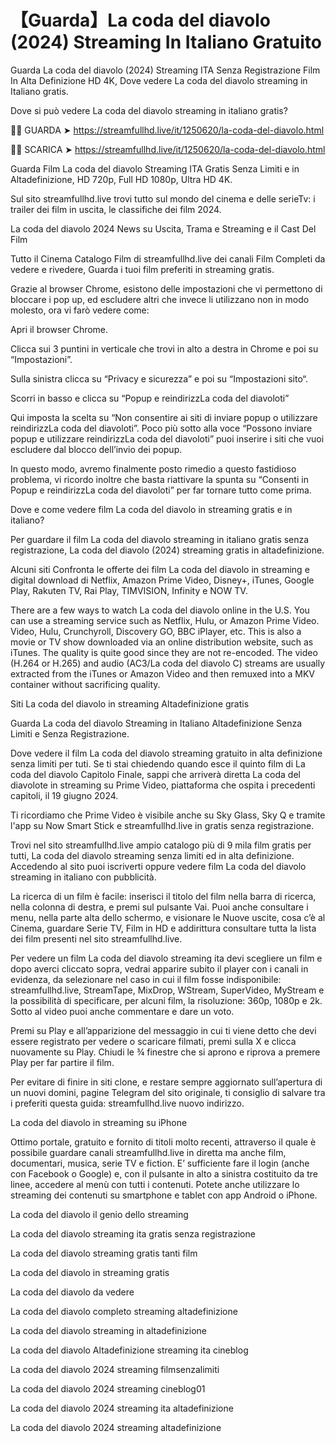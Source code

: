 # 【Guarda】La coda del diavolo (2024) Streaming In Italiano Gratuito

Guarda La coda del diavolo (2024) Streaming ITA Senza Registrazione Film In Alta Definizione HD 4K, Dove vedere La coda del diavolo streaming in Italiano gratis.

Dove si può vedere La coda del diavolo streaming in italiano gratis?

🔴🔴 GUARDA ➤ https://streamfullhd.live/it/1250620/la-coda-del-diavolo.html

🔴🔴 SCARICA ➤ https://streamfullhd.live/it/1250620/la-coda-del-diavolo.html

Guarda Film La coda del diavolo Streaming ITA Gratis Senza Limiti e in Altadefinizione, HD 720p, Full HD 1080p, Ultra HD 4K.

Sul sito streamfullhd.live trovi tutto sul mondo del cinema e delle serieTv: i trailer dei film in uscita, le classifiche dei film 2024.

La coda del diavolo 2024 News su Uscita, Trama e Streaming e il Cast Del Film

Tutto il Cinema Catalogo Film di streamfullhd.live dei canali Film Completi da vedere e rivedere, Guarda i tuoi film preferiti in streaming gratis.

Grazie al browser Chrome, esistono delle impostazioni che vi permettono di bloccare i pop up, ed escludere altri che invece li utilizzano non in modo molesto, ora vi farò vedere come:

Apri il browser Chrome.

Clicca sui 3 puntini in verticale che trovi in alto a destra in Chrome e poi su “Impostazioni”.

Sulla sinistra clicca su “Privacy e sicurezza” e poi su “Impostazioni sito“.

Scorri in basso e clicca su “Popup e reindirizzLa coda del diavoloti”

Qui imposta la scelta su “Non consentire ai siti di inviare popup o utilizzare reindirizzLa coda del diavoloti”. Poco più sotto alla voce “Possono inviare popup e utilizzare reindirizzLa coda del diavoloti” puoi inserire i siti che vuoi escludere dal blocco dell’invio dei popup.

In questo modo, avremo finalmente posto rimedio a questo fastidioso problema, vi ricordo inoltre che basta riattivare la spunta su “Consenti in Popup e reindirizzLa coda del diavoloti” per far tornare tutto come prima.

Dove e come vedere film La coda del diavolo in streaming gratis e in italiano?

Per guardare il film La coda del diavolo streaming in italiano gratis senza registrazione, La coda del diavolo (2024) streaming gratis in altadefinizione.

Alcuni siti Confronta le offerte dei film La coda del diavolo in streaming e digital download di Netflix, Amazon Prime Video, Disney+, iTunes, Google Play, Rakuten TV, Rai Play, TIMVISION, Infinity e NOW TV.

There are a few ways to watch La coda del diavolo online in the U.S. You can use a streaming service such as Netflix, Hulu, or Amazon Prime Video. Video, Hulu, Crunchyroll, Discovery GO, BBC iPlayer, etc. This is also a movie or TV show downloaded via an online distribution website, such as iTunes. The quality is quite good since they are not re-encoded. The video (H.264 or H.265) and audio (AC3/La coda del diavolo C) streams are usually extracted from the iTunes or Amazon Video and then remuxed into a MKV container without sacrificing quality.

Siti La coda del diavolo in streaming Altadefinizione gratis

Guarda La coda del diavolo Streaming in Italiano Altadefinizione Senza Limiti e Senza Registrazione.

Dove vedere il film La coda del diavolo streaming gratuito in alta definizione senza limiti per tuti. Se ti stai chiedendo quando esce il quinto film di La coda del diavolo Capitolo Finale, sappi che arriverà diretta La coda del diavolote in streaming su Prime Video, piattaforma che ospita i precedenti capitoli, il 19 giugno 2024. 

Ti ricordiamo che Prime Video è visibile anche su Sky Glass, Sky Q e tramite l'app su Now Smart Stick e streamfullhd.live in gratis senza registrazione. 

Trovi nel sito streamfullhd.live ampio catalogo più di 9 mila film gratis per tutti, La coda del diavolo streaming senza limiti ed in alta definizione. Accedendo al sito puoi iscriverti oppure vedere film La coda del diavolo streaming in italiano con pubblicità.

La ricerca di un film è facile: inserisci il titolo del film nella barra di ricerca, nella colonna di destra, e premi sul pulsante Vai. Puoi anche consultare i menu, nella parte alta dello schermo, e visionare le Nuove uscite, cosa c’è al Cinema, guardare Serie TV, Film in HD e addirittura consultare tutta la lista dei film presenti nel sito streamfullhd.live.

Per vedere un film La coda del diavolo streaming ita devi scegliere un film e dopo averci cliccato sopra, vedrai apparire subito il player con i canali in evidenza, da selezionare nel caso in cui il film fosse indisponibile: streamfullhd.live, StreamTape, MixDrop, WStream, SuperVideo, MyStream e la possibilità di specificare, per alcuni film, la risoluzione: 360p, 1080p e 2k. Sotto al video puoi anche commentare e dare un voto.

Premi su Play e all’apparizione del messaggio in cui ti viene detto che devi essere registrato per vedere o scaricare filmati, premi sulla X e clicca nuovamente su Play. Chiudi le ¾ finestre che si aprono e riprova a premere Play per far partire il film.

Per evitare di finire in siti clone, e restare sempre aggiornato sull’apertura di un nuovi domini, pagine Telegram del sito originale, ti consiglio di salvare tra i preferiti questa guida: streamfullhd.live nuovo indirizzo.

La coda del diavolo in streaming su iPhone

Ottimo portale, gratuito e fornito di titoli molto recenti, attraverso il quale è possibile guardare canali streamfullhd.live in diretta ma anche film, documentari, musica, serie TV e fiction. E’ sufficiente fare il login (anche con Facebook o Google) e, con il pulsante in alto a sinistra costituito da tre linee, accedere al menù con tutti i contenuti. Potete anche utilizzare lo streaming dei contenuti su smartphone e tablet con app Android o iPhone.

La coda del diavolo il genio dello streaming

La coda del diavolo streaming ita gratis senza registrazione

La coda del diavolo streaming gratis tanti film

La coda del diavolo in streaming gratis

La coda del diavolo da vedere

La coda del diavolo completo streaming altadefinizione

La coda del diavolo streaming in altadefinizione

La coda del diavolo Altadefinizione streaming ita cineblog

La coda del diavolo 2024 streaming filmsenzalimiti

La coda del diavolo 2024 streaming cineblog01

La coda del diavolo 2024 streaming ita altadefinizione

La coda del diavolo 2024 streaming altadefinizione

